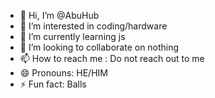 - 👋 Hi, I’m @AbuHub
- 👀 I’m interested in coding/hardware
- 🌱 I’m currently learning js
- 💞️ I’m looking to collaborate on nothing
- 📫 How to reach me : Do not reach out to me
- 😄 Pronouns: HE/HIM
- ⚡ Fun fact: Balls

<!---
AbuHub/AbuHub is a ✨ special ✨ repository because its `README.md` (this file) appears on your GitHub profile.
You can click the Preview link to take a look at your changes.
--->
